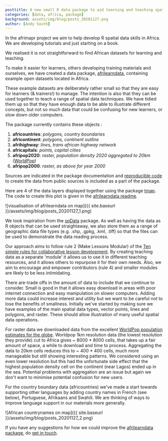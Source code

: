 ```yaml
---
posttitle: A new small R data package to aid learning and teaching spatial techniques in Africa - afrilearndata 
categories: [data, africa, package]
background: assets/img/blog/posts_20201127.png
author: [Andy South]
---
```


In the afrimapr project we aim to help develop R spatial data skills in Africa. We are developing tutorials and just starting on a book.

We realised it is not straightforward to find African datasets for learning and teaching.

To make it easier for learners, others developing training materials and ourselves, we have created a data package, [afrilearndata](https://github.com/afrimapr/afrilearndata), containing example open datasets located in Africa.

These example datasets are deliberately rather small so that they are easy for learners (& trainers!) to manage. The intention is also that they can be used together to teach a range of spatial data techniques. We have tidied them up so that they have enough data to be able to illustrate different concepts, but not so much data that could be confusing for new learners, or slow down older computers.

The package currently contains these objects :

1. **africountries**: *polygons, country boundaries*
2. **africontinent**: *polygons, continent outline*
3. **afrihighway**:   *lines, trans african highway network*
4. **africapitals**:  *points, capital cities*
5. **afripop2020**:   *raster, population density 2020 aggregated to 20km ([WorldPop](https://www.worldpop.org/))*
6. **afripop2000**:   *raster, as above for year 2000*

Sources are indicated in the package documentation and [reproducible code](https://github.com/afrimapr/afrilearndata/blob/master/data-raw/afrilearndata-data-creation.R) to create the data from public sources is included as a part of the package.

Here are 4 of the data layers displayed together using the package [tmap](https://cran.r-project.org/web/packages/tmap/vignettes/tmap-getstarted.html). The code to create this plot is given in the [afrilearndata readme](https://github.com/afrimapr/afrilearndata/blob/master/README.md).

![visualisation of afrilearndata on map]({{ site.baseurl }}/assets/img/blog/posts_20201127_1.png)

We took inspiration from the [spData](https://github.com/Nowosad/spData) package. As well as having the data as R objects that can be used straightaway, we also store them as a range of geographic data file types (e.g. .shp, .gpkg, .kml, .tiff) so that the files can be used to demonstrate the data reading process.

Our approach aims to follow rule 2 (Make Lessons Modular) of the [Ten simple rules for collaborative lesson development](https://doi.org/10.1371/journal.pcbi.1005963). By creating teaching data as a separate &#39;module&#39; it allows us to use it in different teaching resources, and it allows others to repurpose it for their own needs. Also, we aim to encourage and empower contributors (rule 4) and smaller modules are likely to be less intimidating.

There are-trade offs in the amount of data to include that we continue to consider. Small is good in that it allows easy download in areas with poor internet connection and easy manipulation on slower computers. Adding more data could increase interest and utility but we want to be careful not to lose the benefits of smallness. Initially we&#39;ve started by making sure we have examples of the main spatial data types, vector points, lines and polygons, and raster. These should allow illustration of many useful spatial data operations.

For raster data we downloaded data from the excellent [WorldPop population estimates for the globe](https://www.worldpop.org/methods/populations). Worldpop 1km resolution data (the lowest resolution they provide) cut to Africa gives ~ 8000 \* 8000 cells, that takes up a fair amount of space, a while to download and time to process. Aggregating the data to 20km cells reduces this to ~ 400 \* 400 cells, much more manageable but still showing interesting patterns. We considered using an even lower resolution but this had the unfortunate side effect that the highest population density cell on the continent (near Lagos) ended up in the sea. Potential problems with aggregation are an issue but again we don&#39;t want to minimise potential confusion for new users.

For the country boundary data (africountries) we&#39;ve made a start towards supporting other languages by adding country names in French (see below), Portuguese, Afrikaans and Swahili. We are thinking of ways to improve language support in our materials more generally.

![African countrynames on map]({{ site.baseurl }}/assets/img/blog/posts_20201127_2.png)

If you have any suggestions for how we could improve the [afrilearndata package](https://github.com/afrimapr/afrilearndata), do [get in touch](https://afrimapr.github.io/afrimapr.website/get-involved/).